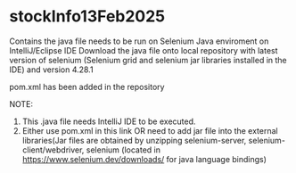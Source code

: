 # stockInfo13Feb2025

Contains the java file needs to be run on Selenium Java enviroment on IntelliJ/Eclipse IDE
Download the java file onto local repository with latest version of selenium (Selenium grid and selenium jar libraries installed in the IDE) and version 4.28.1


pom.xml has been added in the repository



NOTE:
1. This .java file needs IntelliJ IDE to be executed.
2. Either use pom.xml in this link OR need to add jar file into the external libraries(Jar files are obtained by unzipping selenium-server, selenium-client/webdriver, selenium  (located in https://www.selenium.dev/downloads/ for java language bindings)



